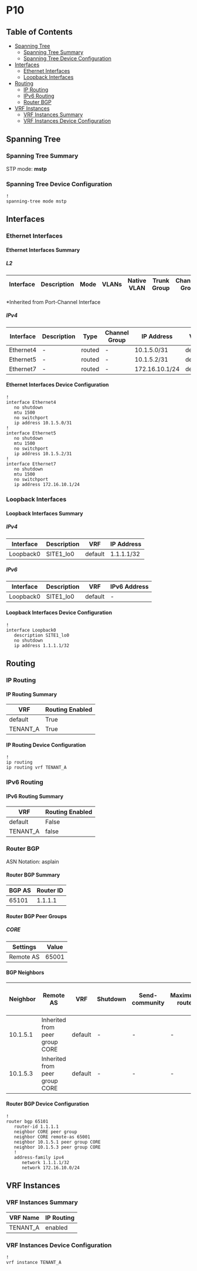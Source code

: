 # P10

## Table of Contents

- [Spanning Tree](#spanning-tree)
  - [Spanning Tree Summary](#spanning-tree-summary)
  - [Spanning Tree Device Configuration](#spanning-tree-device-configuration)
- [Interfaces](#interfaces)
  - [Ethernet Interfaces](#ethernet-interfaces)
  - [Loopback Interfaces](#loopback-interfaces)
- [Routing](#routing)
  - [IP Routing](#ip-routing)
  - [IPv6 Routing](#ipv6-routing)
  - [Router BGP](#router-bgp)
- [VRF Instances](#vrf-instances)
  - [VRF Instances Summary](#vrf-instances-summary)
  - [VRF Instances Device Configuration](#vrf-instances-device-configuration)

## Spanning Tree

### Spanning Tree Summary

STP mode: **mstp**

### Spanning Tree Device Configuration

```eos
!
spanning-tree mode mstp
```

## Interfaces

### Ethernet Interfaces

#### Ethernet Interfaces Summary

##### L2

| Interface | Description | Mode | VLANs | Native VLAN | Trunk Group | Channel-Group |
| --------- | ----------- | ---- | ----- | ----------- | ----------- | ------------- |

*Inherited from Port-Channel Interface

##### IPv4

| Interface | Description | Type | Channel Group | IP Address | VRF |  MTU | Shutdown | ACL In | ACL Out |
| --------- | ----------- | -----| ------------- | ---------- | ----| ---- | -------- | ------ | ------- |
| Ethernet4 | - | routed | - | 10.1.5.0/31 | default | 1500 | False | - | - |
| Ethernet5 | - | routed | - | 10.1.5.2/31 | default | 1500 | False | - | - |
| Ethernet7 | - | routed | - | 172.16.10.1/24 | default | 1500 | False | - | - |

#### Ethernet Interfaces Device Configuration

```eos
!
interface Ethernet4
   no shutdown
   mtu 1500
   no switchport
   ip address 10.1.5.0/31
!
interface Ethernet5
   no shutdown
   mtu 1500
   no switchport
   ip address 10.1.5.2/31
!
interface Ethernet7
   no shutdown
   mtu 1500
   no switchport
   ip address 172.16.10.1/24
```

### Loopback Interfaces

#### Loopback Interfaces Summary

##### IPv4

| Interface | Description | VRF | IP Address |
| --------- | ----------- | --- | ---------- |
| Loopback0 | SITE1_lo0 | default | 1.1.1.1/32 |

##### IPv6

| Interface | Description | VRF | IPv6 Address |
| --------- | ----------- | --- | ------------ |
| Loopback0 | SITE1_lo0 | default | - |

#### Loopback Interfaces Device Configuration

```eos
!
interface Loopback0
   description SITE1_lo0
   no shutdown
   ip address 1.1.1.1/32
```

## Routing

### IP Routing

#### IP Routing Summary

| VRF | Routing Enabled |
| --- | --------------- |
| default | True |
| TENANT_A | True |

#### IP Routing Device Configuration

```eos
!
ip routing
ip routing vrf TENANT_A
```

### IPv6 Routing

#### IPv6 Routing Summary

| VRF | Routing Enabled |
| --- | --------------- |
| default | False |
| TENANT_A | false |

### Router BGP

ASN Notation: asplain

#### Router BGP Summary

| BGP AS | Router ID |
| ------ | --------- |
| 65101 | 1.1.1.1 |

#### Router BGP Peer Groups

##### CORE

| Settings | Value |
| -------- | ----- |
| Remote AS | 65001 |

#### BGP Neighbors

| Neighbor | Remote AS | VRF | Shutdown | Send-community | Maximum-routes | Allowas-in | BFD | RIB Pre-Policy Retain | Route-Reflector Client | Passive | TTL Max Hops |
| -------- | --------- | --- | -------- | -------------- | -------------- | ---------- | --- | --------------------- | ---------------------- | ------- | ------------ |
| 10.1.5.1 | Inherited from peer group CORE | default | - | - | - | - | - | - | - | - | - |
| 10.1.5.3 | Inherited from peer group CORE | default | - | - | - | - | - | - | - | - | - |

#### Router BGP Device Configuration

```eos
!
router bgp 65101
   router-id 1.1.1.1
   neighbor CORE peer group
   neighbor CORE remote-as 65001
   neighbor 10.1.5.1 peer group CORE
   neighbor 10.1.5.3 peer group CORE
   !
   address-family ipv4
      network 1.1.1.1/32
      network 172.16.10.0/24
```

## VRF Instances

### VRF Instances Summary

| VRF Name | IP Routing |
| -------- | ---------- |
| TENANT_A | enabled |

### VRF Instances Device Configuration

```eos
!
vrf instance TENANT_A
```
